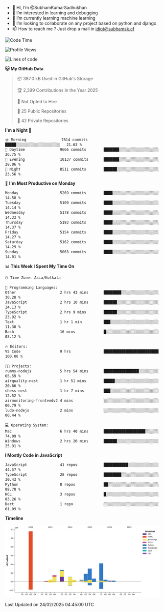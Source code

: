 - 👋 Hi, I’m @SubhamKumarSadhukhan
- 👀 I’m interested in learning and debugging
- 🌱 I’m currently learning machine learning
- 💞️ I’m looking to collaborate on any project based on python and django
- 📫 How to reach me ?
      Just drop a mail in idiot@subhamsk.cf

<!---
SubhamKumarSadhukhan/SubhamKumarSadhukhan is a ✨ special ✨ repository because its `README.md` (this file) appears on your GitHub profile.
You can click the Preview link to take a look at your changes.
--->


<!--START_SECTION:waka-->
![Code Time](http://img.shields.io/badge/Code%20Time-2%2C764%20hrs%2018%20mins-blue)

![Profile Views](http://img.shields.io/badge/Profile%20Views-2-blue)

![Lines of code](https://img.shields.io/badge/From%20Hello%20World%20I%27ve%20Written-2.8%20million%20lines%20of%20code-blue)

**🐱 My GitHub Data** 

> 📦 387.0 kB Used in GitHub's Storage 
 > 
> 🏆 2,399 Contributions in the Year 2025
 > 
> 🚫 Not Opted to Hire
 > 
> 📜 25 Public Repositories 
 > 
> 🔑 42 Private Repositories 
 > 
**I'm a Night 🦉** 

```text
🌞 Morning                7814 commits        █████░░░░░░░░░░░░░░░░░░░░   21.63 % 
🌆 Daytime                9666 commits        ███████░░░░░░░░░░░░░░░░░░   26.75 % 
🌃 Evening                10137 commits       ███████░░░░░░░░░░░░░░░░░░   28.06 % 
🌙 Night                  8511 commits        ██████░░░░░░░░░░░░░░░░░░░   23.56 % 
```
📅 **I'm Most Productive on Monday** 

```text
Monday                   5269 commits        ████░░░░░░░░░░░░░░░░░░░░░   14.58 % 
Tuesday                  5109 commits        ████░░░░░░░░░░░░░░░░░░░░░   14.14 % 
Wednesday                5178 commits        ████░░░░░░░░░░░░░░░░░░░░░   14.33 % 
Thursday                 5193 commits        ████░░░░░░░░░░░░░░░░░░░░░   14.37 % 
Friday                   5154 commits        ████░░░░░░░░░░░░░░░░░░░░░   14.27 % 
Saturday                 5162 commits        ████░░░░░░░░░░░░░░░░░░░░░   14.29 % 
Sunday                   5063 commits        ████░░░░░░░░░░░░░░░░░░░░░   14.01 % 
```


📊 **This Week I Spent My Time On** 

```text
🕑︎ Time Zone: Asia/Kolkata

💬 Programming Languages: 
Other                    2 hrs 43 mins       ████████░░░░░░░░░░░░░░░░░   30.28 % 
JavaScript               2 hrs 10 mins       ██████░░░░░░░░░░░░░░░░░░░   24.13 % 
TypeScript               2 hrs 9 mins        ██████░░░░░░░░░░░░░░░░░░░   23.92 % 
Text                     1 hr 1 min          ███░░░░░░░░░░░░░░░░░░░░░░   11.30 % 
Bash                     16 mins             █░░░░░░░░░░░░░░░░░░░░░░░░   03.12 % 

🔥 Editors: 
VS Code                  9 hrs               █████████████████████████   100.00 % 

🐱‍💻 Projects: 
rummy-nodejs             5 hrs 54 mins       ████████████████░░░░░░░░░   65.59 % 
airquality-nest          1 hr 51 mins        █████░░░░░░░░░░░░░░░░░░░░   20.66 % 
chess-nest               1 hr 7 mins         ███░░░░░░░░░░░░░░░░░░░░░░   12.52 % 
airmonitoring-frontendv2 4 mins              ░░░░░░░░░░░░░░░░░░░░░░░░░   00.79 % 
ludo-nodejs              2 mins              ░░░░░░░░░░░░░░░░░░░░░░░░░   00.44 % 

💻 Operating System: 
Mac                      6 hrs 40 mins       ███████████████████░░░░░░   74.09 % 
Windows                  2 hrs 20 mins       ██████░░░░░░░░░░░░░░░░░░░   25.91 % 
```

**I Mostly Code in JavaScript** 

```text
JavaScript               41 repos            ███████████░░░░░░░░░░░░░░   44.57 % 
TypeScript               28 repos            ████████░░░░░░░░░░░░░░░░░   30.43 % 
Python                   8 repos             ██░░░░░░░░░░░░░░░░░░░░░░░   08.70 % 
HCL                      3 repos             █░░░░░░░░░░░░░░░░░░░░░░░░   03.26 % 
Dart                     1 repo              ░░░░░░░░░░░░░░░░░░░░░░░░░   01.09 % 
```



**Timeline**

![Lines of Code chart](https://raw.githubusercontent.com/SubhamKumarSadhukhan/SubhamKumarSadhukhan/main/assets/bar_graph.png)


 Last Updated on 24/02/2025 04:45:00 UTC
<!--END_SECTION:waka-->
